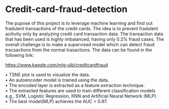 # Credit-card-fraud-detection
The pupose of this project is to leverage machine learning and find out fradulent transactions of the credit cards. The idea is to prevent fradulent acitivity only by analyzing credit card transaction data. The transaction data that has been used is highly imbalanced, having only 0.2% fraud cases. The overall challenge is to make a supervised model which can detect fraud tracsactions from the normal trasactions. The data can be found in the following link:

https://www.kaggle.com/mlg-ulb/creditcardfraud

• TSNE plot is used to visualize the data. <br>
• An autoencoder model is trained using the data. <br>
• The encoded layer is extracted as a feature extraction technique. <br> 
• The extracted features are used to train different classification models e.g., SVM, Logistic Regression, KNN and Artificial Neural Network (MLP). <br>
• The best model(MLP) achieves the AUC = 0.97. <br>
